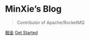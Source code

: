 <!-- _coverpage.md 

![logo](_media/icon.svg)-->

# MinXie’s Blog

> Contributor of Apache/RocketMQ
<!--
- 简单、轻便 (压缩后 ~21kB)
- 无需生成 html 文件
- 众多主题 -->

[掘金](https://juejin.cn/user/377887729924872/posts?sort=popular)
[Get Started](README.md)
